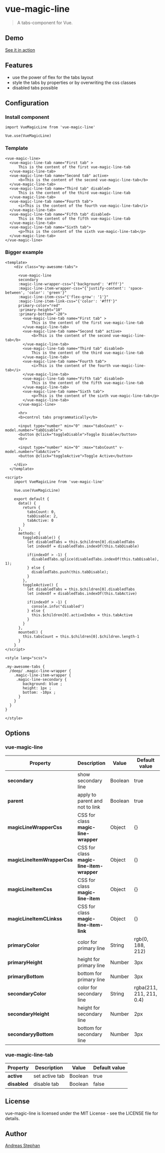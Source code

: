 # vue-magic-line

> A tabs-component for Vue.

## Demo

[See it in action](https://piccard21.github.io/vue-magic-line)
 
## Features

- use the power of flex for the tabs layout
- style the tabs by properties or by overwriting the css classes
- disabled tabs possible


## Configuration


### Install component

``` 
import VueMagicLine from 'vue-magic-line'

Vue.use(VueMagicLine)
``` 


### Template

``` 
<vue-magic-line>
  <vue-magic-line-tab name="First tab" >
      This is the content of the first vue-magic-line-tab
  </vue-magic-line-tab>
  <vue-magic-line-tab name="Second tab" active>
      <b>This is the content of the second vue-magic-line-tab</b>
  </vue-magic-line-tab>
  <vue-magic-line-tab name="Third tab" disabled>
      This is the content of the third vue-magic-line-tab
  </vue-magic-line-tab> 
  <vue-magic-line-tab name="Fourth tab">
      <i>This is the content of the fourth vue-magic-line-tab</i>
  </vue-magic-line-tab>
  <vue-magic-line-tab name="Fifth tab" disabled>
      This is the content of the fifth vue-magic-line-tab
  </vue-magic-line-tab>
  <vue-magic-line-tab name="Sixth tab">
      <p>This is the content of the sixth vue-magic-line-tab</p>
  </vue-magic-line-tab> 
</vue-magic-line> 
``` 


### Bigger example

``` 
<template> 
    <div class="my-awesome-tabs">
      
      <vue-magic-line 
      secondary
      :magic-line-wrapper-css="{'background': '#fff'}"  
      :magic-line-item-wrapper-css="{'justify-content': 'space-between', 'color': 'green'}"  
      :magic-line-item-css="{'flex-grow': '1'}"  
      :magic-line-item-link-css="{'color': '#fff'}"  
      primary-color="red" 
      :primary-height="10" 
      :primary-bottom="-20">
        <vue-magic-line-tab name="First tab" >
            This is the content of the first vue-magic-line-tab
        </vue-magic-line-tab>
        <vue-magic-line-tab name="Second tab" active>
            <b>This is the content of the second vue-magic-line-tab</b>
        </vue-magic-line-tab>
        <vue-magic-line-tab name="Third tab" disabled>
            This is the content of the third vue-magic-line-tab
        </vue-magic-line-tab> 
        <vue-magic-line-tab name="Fourth tab">
            <i>This is the content of the fourth vue-magic-line-tab</i>
        </vue-magic-line-tab>
        <vue-magic-line-tab name="Fifth tab" disabled>
            This is the content of the fifth vue-magic-line-tab
        </vue-magic-line-tab>
        <vue-magic-line-tab name="Sixth tab">
            <p>This is the content of the sixth vue-magic-line-tab</p>
        </vue-magic-line-tab> 
      </vue-magic-line> 

      <hr>
      <b>control tabs programmatically</b>

      <input type="number" min="0" :max="tabsCount" v-model.number="tabDisable">
      <button @click="toggleDisable">Toggle Disable</button>
      <br>

      <input type="number" min="0" :max="tabsCount" v-model.number="tabActive">
      <button @click="toggleActive">Toggle Active</button>

    </div>
  </template>

<script> 
    import VueMagicLine from 'vue-magic-line'

    Vue.use(VueMagicLine)

    export default {
      data() {
        return {
          tabsCount: 0,
          tabDisable: 2,
          tabActive: 0
        }
      },
      methods: {
        toggleDisable() {
          let disabledTabs = this.$children[0].disabledTabs
          let indexOf = disabledTabs.indexOf(this.tabDisable)

          if(indexOf > -1) {
            disabledTabs.splice(disabledTabs.indexOf(this.tabDisable), 1); 
          } else {
            disabledTabs.push(this.tabDisable); 
          }
        },
        toggleActive() {
          let disabledTabs = this.$children[0].disabledTabs
          let indexOf = disabledTabs.indexOf(this.tabActive)

          if(indexOf > -1) {
            console.info("disabled")
          } else {
            this.$children[0].activeIndex = this.tabActive
          }
        }
      },
      mounted() {
        this.tabsCount = this.$children[0].$children.length-1
      }
    }
</script>

<style lang="scss"> 

.my-awesome-tabs {
  /deep/ .magic-line-wrapper {
    .magic-line-item-wrapper { 
     .magic-line-secondary {
        background: blue ;
        height: 1px ;
        bottom: -10px ;
      }
    }
  } 
} 

</style>
``` 


## Options

### vue-magic-line

Property | Description | Value | Default value
--- | --- | --- | ---
 **secondary** | show secondary line | Boolean | true
 **parent** | apply to parent and not to link | Boolean | true
 **magicLineWrapperCss** | CSS for  class **magic-line-wrapper**| Object | {}
 **magicLineItemWrapperCss** | CSS for  class **magic-line-item-wrapper**| Object | {}
 **magicLineItemCss** | CSS for  class **magic-line-item**| Object | {}
 **magicLineItemCLinkss** | CSS for  class **magic-line-item-link**| Object | {}
 **primaryColor** | color for primary line| String | rgb(0, 188, 212)
 **primaryHeight** | height for primary line| Number | 3px
 **primaryBottom** | bottom for primary line| Number | 3px
 **secondaryColor** | color for secondary line| String | rgba(211, 211, 211, 0.4)
 **secondaryHeight** | height for secondary line| Number | 2px
 **secondaryyBottom** | bottom for secondary line| Number | 3px


### vue-magic-line-tab

Property | Description | Value | Default value
--- | --- | --- | ---
 **active** | set active tab | Boolean | true
 **disabled** | disable tab | Boolean | false



## License

vue-magic-line is licensed under the MIT License - see the LICENSE file for details.


## Author
[Andreas Stephan](https://cafe-serendipity.com)
